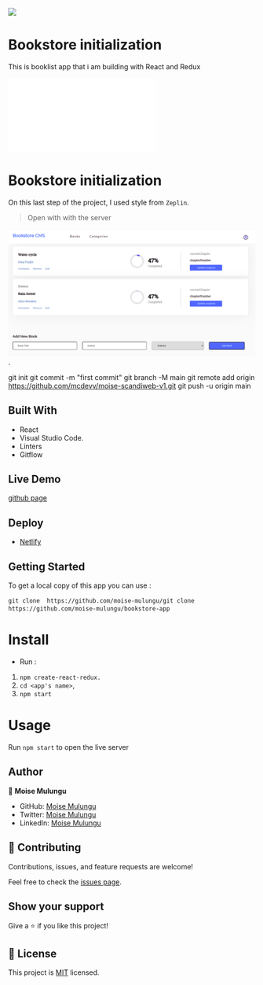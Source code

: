 ![](https://img.shields.io/badge/Microverse-blueviolet)

# Bookstore initialization
This is booklist app that i am building with React and Redux

![](file:///home/moise/Leaderboard-project/dist/index.html)

# Bookstore initialization
On this last step of the project, I used style from `Zeplin`.

> Open with with the server

![screenshot](image/bookstore.png).


git init
git commit -m "first commit"
git branch -M main
git remote add origin https://github.com/mcdevv/moise-scandiweb-v1.git
git push -u origin main


## Built With

- React
- Visual Studio Code.
- Linters
- Gitflow

## Live Demo

[github page](https://github.com/moise-mulungu/bookstore-app)

## Deploy 

- [Netlify](https://animated-stroopwafel-ca252e.netlify.app/)

## Getting Started

To get a local copy of this app you can use :
```
git clone  https://github.com/moise-mulungu/git clone  https://github.com/moise-mulungu/bookstore-app
```
# Install

- Run :
1. `npm create-react-redux.`
2. `cd <app's name>`,
3. `npm start`

# Usage

Run `npm start` to open the live server

## Author

👤 **Moise Mulungu**

- GitHub: [Moise Mulungu](https://github.com/moise-mulungu)
- Twitter: [Moise Mulungu](https://twitter.com/moise_mulungu)
- LinkedIn: [Moise Mulungu](https://www.linkedin.com/in/mo%C3%AFse-mulungu-a939831b2/)

## 🤝 Contributing

Contributions, issues, and feature requests are welcome!

Feel free to check the [issues page](https://github.com/moise-mulungu/bookstore-app/issues).


## Show your support

Give a ⭐️ if you like this project!

## 📝 License

This project is [MIT](./MIT.md) licensed.
 